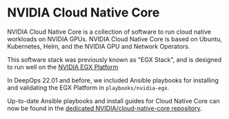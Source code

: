 NVIDIA Cloud Native Core
========================

NVIDIA Cloud Native Core is a collection of software to run cloud native workloads on NVIDIA GPUs.
NVIDIA Cloud Native Core is based on Ubuntu, Kubernetes, Helm, and the NVIDIA GPU and Network Operators.

This software stack was previously known as "EGX Stack", and is designed to run well on the [NVIDIA EGX Platform](https://www.nvidia.com/en-us/data-center/products/egx/)

In DeepOps 22.01 and before, we included Ansible playbooks for installing and validating the EGX Platform in `playbooks/nvidia-egx`.

Up-to-date Ansible playbooks and install guides for Cloud Native Core can now be found in the [dedicated NVIDIA/cloud-native-core repository](https://github.com/NVIDIA/cloud-native-core).
